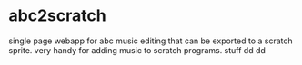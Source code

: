 # abc2scratch
single page webapp for abc music editing that can be exported to a scratch sprite. very handy for adding music to scratch programs.
stuff dd
 dd	

